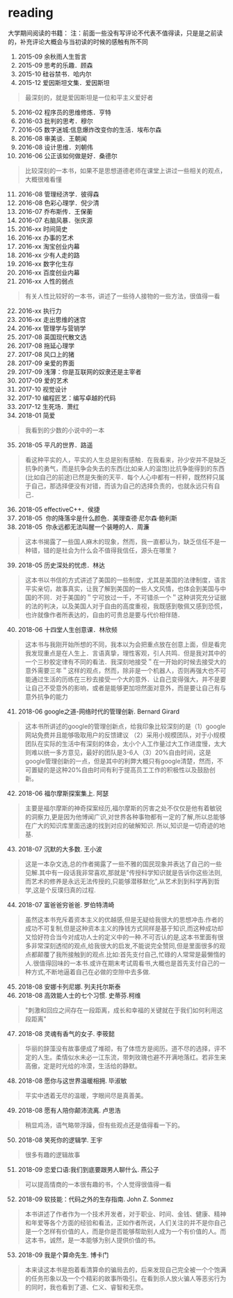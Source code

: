 # reading
大学期间阅读的书籍：
注：前面一些没有写评论不代表不值得读，只是是之前读的，补充评论大概会与当初读的时候的感触有所不同
 1.   2015-09  余秋雨人生哲言
 2.   2015-09  思考的乐趣．顾森
 3.   2015-10  硅谷禁书．哈内尔
 4.   2015-12  爱因斯坦文集．爱因斯坦
 > 最深刻的，就是爱因斯坦是一位和平主义爱好者
 5.   2016-02  程序员的思维修炼．亨特
 6.   2016-03  批判的思考．穆尔
 7.   2016-05  数字迷城:信息爆炸改变你的生活．埃布尔森
 8.   2016-08  审美谈．王朝闻
 9.   2016-08  设计思维．刘朝伟
 10.  2016-06  公正该如何做是好．桑德尔
 > 比较深刻的一本书，如果不是思想道德老师在课堂上讲过一些相关的观点，大概很难看懂
 11.  2016-08  管理经济学．彼得森
 12.  2016-08  色彩心理学．倪少清
 13.  2016-07  乔布斯传．王保蘅
 14.  2016-07  右脑风暴．张庆源
 15.  2016-xx  时间简史
 16.  2016-xx  办事的艺术
 17.  2016-xx  淘宝创业内幕
 18.  2016-xx  少有人走的路
 19.  2016-xx  数字化生存
 20.  2016-xx  百度创业内幕
 21.  2016-xx  人性的弱点
 > 有关人性比较好的一本书，讲述了一些待人接物的一些方法，很值得一看
 22.  2016-xx  执行力
 23.  2016-xx  走出思维的迷宫
 24.  2016-xx  管理学与营销学
 25.  2017-08  英国现代散文选
 26.  2017-08  拖延心理学
 27.  2017-08  风口上的猪
 28.  2017-09  亲爱的界面
 29.  2017-09  浅薄：你是互联网的奴隶还是主宰者
 30.  2017-09  爱的艺术
 31.  2017-10  视觉设计
 32.  2017-10  编程匠艺：编写卓越的代码
 33.  2017-12  生死场．萧红
 34.  2018-01  简爱
 > 我看到的少数的小说中的一本
 35.  2018-05  平凡的世界．路遥
 > 看这种平实的人，平实的人生总是别有感触．在我看来，孙少安并不是缺乏抗争的勇气，而是抗争会失去的东西(比如亲人的温饱)比抗争能得到的东西(比如自己的前途)已然是失衡的天平．每个人心中都有一杆秤，既然秤只属于自己，那选择便没有对错，而该为自己的选择负责的，也就永远只有自己．
 36.  2018-05  effectiveC++．侯捷
 37.  2018-05  你的降落伞是什么颜色．美理查德·尼尔森·鲍利斯
 38.  2018-05  你永远都无法叫醒一个装睡的人．周濂
 > 这本书揭露了一些国人麻木的现象，然而，我一直都认为，缺乏信任不是一种错，错的是社会为什么会不值得我信任，源头在哪里？
 39.  2018-05  历史深处的忧虑．林达
 > 这本书以书信的方式讲述了美国的一些制度，尤其是美国的法律制度，语言平实亲切，故事真实，让我了解到美国的一些人文风情，也体会到美国与中国的不同．对于美国的＂宁可放过一千，不可错杀一个＂这种讲究充分证据的法的判决，以及美国人对于自由的高度重视，我既感到敬佩又感到恐慌，也许就像作者所表达的，自由的可贵总是要与代价相伴随．
 40.  2018-06  十四堂人生创意课．林欣频 
 > 这本书与我刚开始所想的不同，我本以为会把重点放在创意上面，但是看完我发现重点是在人生上．言语真挚，理性客观，引人共鸣．但是我对其中的一个三秒胶定律有不同的看法．我深刻地接受＂在一开始的时候去接受大的意外需要三年＂这样的观点，然而，除非是一个机器人，否则再强大也不可能通过生活的历练在三秒去接受一个大的意外．让自己变得强大，并不是要让自己不受意外的影响，或者是能够更加坦然面对意外，而是要让自己有与意外抗争的能力
 41.  2018-06  google之道-网络时代的管理创新. Bernard Girard
 > 这本书所讲述的google的管理创新点，给我印象比较深刻的是（1）google网站免费并且能够吸取用户的反馈建议 （2）采用小规模团队，对于小规模团队在实际的生活中有深刻的体会，太小个人工作量过大工作进度慢，太大则难以统一多方意见，最好的团队是3-6人（3）20%自由时间，这是google管理创新的一点，但是其中的利弊大概只有google清楚，然而，不可置疑的是这种20%自由时间有利于提高员工工作的积极性以及鼓励创新。
 42.  2018-06  福尔摩斯探案集上. 阿瑟
 > 主要是福尔摩斯的神奇探案经历,福尔摩斯的厉害之处不仅仅是他有着敏锐的洞察力,更是因为他博闻广识,对世界各种事物都有一定的了解,所以总能够在广大的知识库里面迅速的找到对应的破解知识. 所以,知识是一切奇迹的地基.
 43.  2018-07  沉默的大多数. 王小波
 > 这是一本杂文选,总的作者揭露了一些不雅的国民现象并表达了自己的一些见解.其中有一段话我非常喜欢,那就是"传授科学知识就是告诉你这些法则,而艺术的修养是永远无法传授的,只能够潜移默化",从艺术到到科学再到哲学,这是个反璞归真的过程.
 44.  2018-07  富爸爸穷爸爸. 罗伯特清崎
 > 虽然这本书充斥着资本主义的优越感,但是无疑给我很大的思想冲击.作者的成功不可复制,但是这种资本主义的挣钱方式同样是基于知识,而这种成功却又恰好符合当今对成功人士的定义中的一种.不可否认的是,这本书里面有很多非常深刻透彻的观点,给我很大的启发,不能说完全赞同,但是里面很多的观点都颠覆了我所接触到的观点.比如:首先支付自己,忙碌的人常常是最懒惰的人.很值得回味的一本书.或许在期末考试周看书,大概也是首先支付自己的一种方式,不断地逼着自己在必做的空隙中去多做.
45.  2018-08  安娜卡列尼娜. 列夫托尔斯泰
46.  2018-08  高效能人士的七个习惯. 史蒂芬.柯维
> "刺激和回应之间存在一段距离，成长和幸福的关键就在于我们如何利用这段距离"
47.  2018-08  灵魂有香气的女子. 李筱懿
> 华丽的辞藻没有故事便成了堆砌，有了体悟方是阅历。道不尽的选择，评不定的人生。柔情似水未必一江东流，带刺玫瑰也避不开满地落红。若非生来高傲，定是时光给的冷漠，生活给的静默。
48.  2018-08 愿你与这世界温暖相拥. 毕淑敏
> 平实中透着无尽的温暖，字眼间尽是真善美。
49.  2018-08 愿有人陪你颠沛流离. 卢思浩
> 稍显鸡汤，语气略带浮躁，但有些观点还是值得看一下的。
50.  2018-08 笑死你的逻辑学. 王宇
> 很多有趣的逻辑故事
51.  2018-09 恋爱口语:我们到底要跟男人聊什么. 燕公子
> 可以提高情商的一本很有趣的书，个人觉得很值得一看
52.  2018-09 软技能：代码之外的生存指南. John Z. Sonmez
> 本书讲述了作者作为一个技术开发者，对于职业、时间、金钱、健康、精神和年爱等各个方面的经验和看法，正如作者所说，人们关注的并不是你自己是一个怎样有价值的人，而是你是否能够帮助别人成为一个有价值的人。而这本书，诚然，是一本能够为别人提供价值的书。
53.  2018-09 我是个算命先生. 博卡门
> 本来读这本书是抱着看清算命的骗局去的，后来发现自己完全被一个个饱满的任务形象以及一个个精彩的故事所吸引。在看到杀人放火骗人等恶劣行为的同时，我也看到了道、仁义、睿智和无奈。
